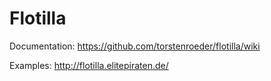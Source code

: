 Flotilla
========

Documentation: https://github.com/torstenroeder/flotilla/wiki

Examples: http://flotilla.elitepiraten.de/
